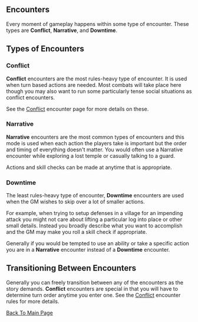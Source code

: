 ## Encounters

Every moment of gameplay happens within some type of encounter. These types are **Conflict**, **Narrative**, and **Downtime**.

## Types of Encounters
### Conflict
**Conflict** encounters are the most rules-heavy type of encounter. It is used when turn based actions are needed. Most combats will take place here though you may also want to run some particularly tense social situations as conflict encounters.

See the [Conflict](/encounters/conflict.md) encounter page for more details on these.

### Narrative
**Narrative** encounters are the most common types of encounters and this mode is used when each action the players take is important but the order and timing of everything doesn't matter. You would often use a Narrative encounter while exploring a lost temple or casually talking to a guard.

Actions and skill checks can be made at anytime that is appropriate.

### Downtime
The least rules-heavy type of encounter, **Downtime** encounters are used when the GM wishes to skip over a lot of smaller actions.

For example, when trying to setup defenses in a village for an impending attack you might not care about lifting a particular log into place or other small details. Instead you broadly describe what you want to accomplish and the GM may make you roll a skill check if appropriate.

Generally if you would be tempted to use an ability or take a specific action you are in a **Narrative** encounter instead of a **Downtime** encounter.

## Transitioning Between Encounters
Generally you can freely transition between any of the encounters as the story demands. **Conflict** encounters are special in that you will have to determine turn order anytime you enter one. See the [Conflict](/encounters/conflict.md) encounter rules for more details.


[Back To Main Page](/)

